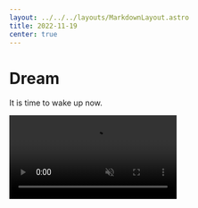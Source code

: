 ```yaml
---
layout: ../../../layouts/MarkdownLayout.astro
title: 2022-11-19
center: true
---
```


# Dream

It is time to wake up now.

<video autoplay loop muted>
  <!-- ffmpeg -i enlightened_udia.mp4 -c:v libvpx-vp9 -crf 30 -b:v 2 enlightened_udia.webm -->
  <source src="https://r2.u0.vc/videos/enlightened_udia.webm" type="video/webm">
  <!-- ffmpeg -i enlightened_udia.mp4 -c:v libtheora -q:v 2 enlightened_udia.ogv -->
  <source src="https://r2.u0.vc/videos/enlightened_udia.ogv" type="video/ogg">
  <source src="https://r2.u0.vc/videos/enlightened_udia.mp4" type="video/mp4">

  <a href="https://r2.u0.vc/videos/enlightened_udia.mp4">awaken</a>
</video>

<style>
  video {
    max-width: 100vw;
  }
</style>